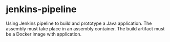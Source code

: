 # jenkins-pipeline

Using Jenkins pipeline to build and prototype a Java application. The assembly must take place in an assembly container. The build artifact must be a Docker image with application.
